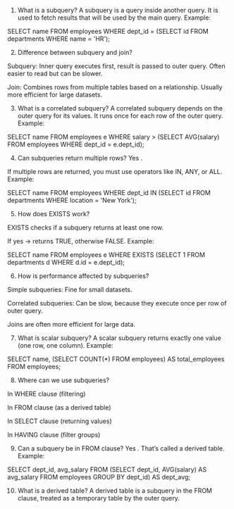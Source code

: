 1. What is a subquery?
A subquery is a query inside another query. It is used to fetch results that will be used by the main query.
Example:

SELECT name FROM employees WHERE dept_id = (SELECT id FROM departments WHERE name = 'HR');


2. Difference between subquery and join?

Subquery: Inner query executes first, result is passed to outer query. Often easier to read but can be slower.

Join: Combines rows from multiple tables based on a relationship. Usually more efficient for large datasets.

3. What is a correlated subquery?
A correlated subquery depends on the outer query for its values. It runs once for each row of the outer query.
Example:

SELECT name
FROM employees e
WHERE salary > (SELECT AVG(salary) FROM employees WHERE dept_id = e.dept_id);


4. Can subqueries return multiple rows?
Yes .

If multiple rows are returned, you must use operators like IN, ANY, or ALL.
Example:

SELECT name FROM employees WHERE dept_id IN (SELECT id FROM departments WHERE location = 'New York');


5. How does EXISTS work?

EXISTS checks if a subquery returns at least one row.

If yes → returns TRUE, otherwise FALSE.
Example:

SELECT name FROM employees e
WHERE EXISTS (SELECT 1 FROM departments d WHERE d.id = e.dept_id);


6. How is performance affected by subqueries?

Simple subqueries: Fine for small datasets.

Correlated subqueries: Can be slow, because they execute once per row of outer query.

Joins are often more efficient for large data.

7. What is scalar subquery?
A scalar subquery returns exactly one value (one row, one column).
Example:

SELECT name, (SELECT COUNT(*) FROM employees) AS total_employees
FROM employees;


8. Where can we use subqueries?

In WHERE clause (filtering)

In FROM clause (as a derived table)

In SELECT clause (returning values)

In HAVING clause (filter groups)

9. Can a subquery be in FROM clause?
Yes . That’s called a derived table.
Example:

SELECT dept_id, avg_salary
FROM (SELECT dept_id, AVG(salary) AS avg_salary FROM employees GROUP BY dept_id) AS dept_avg;


10. What is a derived table?
A derived table is a subquery in the FROM clause, treated as a temporary table by the outer query.
